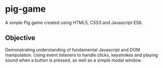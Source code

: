 # pig-game
A simple Pig game created using HTML5, CSS3 and Javascript ES6.

## Objective
Demonstrating understanding of fundamental Javascript and DOM manipulation.
Using event listeners to handle clicks, keystrokes and playing sound when a button is pressed, as well as a simple modal window.

